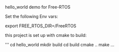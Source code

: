 
hello_world demo for Free-RTOS

Set the following Env vars:

export FREE_RTOS_DIR=<path to>/FreeRTOS

this project is set up with cmake to build:

'''
cd hello_world
mkdir build
cd build
cmake ..
make
...

